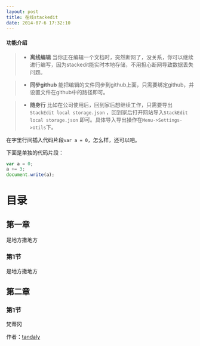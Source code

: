 ```yaml
---
layout: post
title: 在线stackedit
date: 2014-07-6 17:32:10  
---
```


#### **功能介绍**

>- **离线编辑** 当你正在编辑一个文档时，突然断网了，没关系，你可以继续进行编写，因为stackedit能实时本地存储，不用担心断网导致数据丢失问题。

>- **同步github** 能把编辑的文件同步到github上面，只需要绑定github，并设置文件在github中的路径即可。

>- **随身行** 比如在公司使用后，回到家后想继续工作，只需要导出`StackEdit local storage.json` ，回到家后打开网站导入`StackEdit local storage.json` 即可。具体导入导出操作在`Menu->Settings->Utils`下。


在字里行间插入代码片段`var a = 0`，怎么样，还可以吧。

下面是单独的代码片段：

```javascript
var a = 0;
a += 3;
document.write(a);
```
  
  

目录
===

## 第一章

是地方撒地方


### 第1节

是地方撒地方

## 第二章

### 第1节

梵蒂冈



作者：[tandaly](http://tandaly.github.com)
